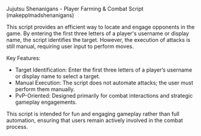 Jujutsu Shenanigans - Player Farming & Combat Script (makepplmadshenanigans)

This script provides an efficient way to locate and engage opponents in the game. By entering the first three letters of a player's username or display name, the script identifies the target. However, the execution of attacks is still manual, requiring user input to perform moves.  

Key Features:
- Target Identification: Enter the first three letters of a player’s username or display name to select a target.  
- Manual Execution: The script does not automate attacks; the user must perform them manually.  
- PvP-Oriented: Designed primarily for combat interactions and strategic gameplay engagements.  

This script is intended for fun and engaging gameplay rather than full automation, ensuring that users remain actively involved in the combat process.
